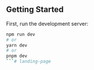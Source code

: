 ## Getting Started

First, run the development server:

```bash
npm run dev
# or
yarn dev
# or
pnpm dev
```# landing-page
